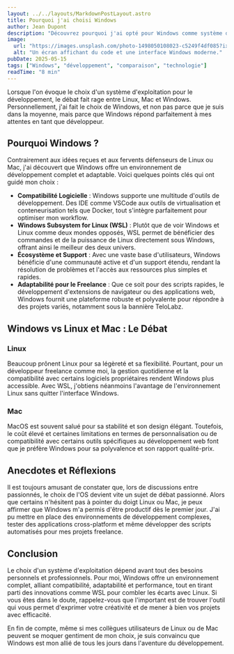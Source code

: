 ```yaml
---
layout: ../../layouts/MarkdownPostLayout.astro
title: Pourquoi j'ai choisi Windows 
author: Jean Dupont
description: "Découvrez pourquoi j'ai opté pour Windows comme système d'exploitation de prédilection, en dépit des réputations de Linux et Mac, et comment cet environnement répond à mes besoins quotidiens."
image:
  url: "https://images.unsplash.com/photo-1498050108023-c5249f4df085?ixlib=rb-4.0.3&ixid=M3wxMjA3fDB8MHxwaG90by1wYWdlfHx8fGVufDB8fHx8fA%3D%3D&auto=format&fit=crop&w=1172&q=80"
  alt: "Un écran affichant du code et une interface Windows moderne."
pubDate: 2025-05-15
tags: ["Windows", "développement", "comparaison", "technologie"]
readTime: "8 min"
---
```


Lorsque l'on évoque le choix d'un système d'exploitation pour le développement, le débat fait rage entre Linux, Mac et Windows. Personnellement, j'ai fait le choix de Windows, et non pas parce que je suis dans la moyenne, mais parce que Windows répond parfaitement à mes attentes en tant que développeur.

## **Pourquoi Windows ?**

Contrairement aux idées reçues et aux fervents défenseurs de Linux ou Mac, j'ai découvert que Windows offre un environnement de développement complet et adaptable. Voici quelques points clés qui ont guidé mon choix :

- **Compatibilité Logicielle** : Windows supporte une multitude d'outils de développement. Des IDE comme VSCode aux outils de virtualisation et conteneurisation tels que Docker, tout s'intègre parfaitement pour optimiser mon workflow.
- **Windows Subsystem for Linux (WSL)** : Plutôt que de voir Windows et Linux comme deux mondes opposés, WSL permet de bénéficier des commandes et de la puissance de Linux directement sous Windows, offrant ainsi le meilleur des deux univers.
- **Écosystème et Support** : Avec une vaste base d'utilisateurs, Windows bénéficie d'une communauté active et d'un support étendu, rendant la résolution de problèmes et l'accès aux ressources plus simples et rapides.
- **Adaptabilité pour le Freelance** : Que ce soit pour des scripts rapides, le développement d'extensions de navigateur ou des applications web, Windows fournit une plateforme robuste et polyvalente pour répondre à des projets variés, notamment sous la bannière TeloLabz.

## **Windows vs Linux et Mac : Le Débat**

### **Linux**

Beaucoup prônent Linux pour sa légèreté et sa flexibilité. Pourtant, pour un développeur freelance comme moi, la gestion quotidienne et la compatibilité avec certains logiciels propriétaires rendent Windows plus accessible. Avec WSL, j'obtiens néanmoins l'avantage de l'environnement Linux sans quitter l'interface Windows.

### **Mac**

MacOS est souvent salué pour sa stabilité et son design élégant. Toutefois, le coût élevé et certaines limitations en termes de personnalisation ou de compatibilité avec certains outils spécifiques au développement web font que je préfère Windows pour sa polyvalence et son rapport qualité-prix.

## **Anecdotes et Réflexions**

Il est toujours amusant de constater que, lors de discussions entre passionnés, le choix de l'OS devient vite un sujet de débat passionné. Alors que certains n'hésitent pas à pointer du doigt Linux ou Mac, je peux affirmer que Windows m'a permis d'être productif dès le premier jour. J'ai pu mettre en place des environnements de développement complexes, tester des applications cross-platform et même développer des scripts automatisés pour mes projets freelance.

## **Conclusion**

Le choix d'un système d'exploitation dépend avant tout des besoins personnels et professionnels. Pour moi, Windows offre un environnement complet, alliant compatibilité, adaptabilité et performance, tout en tirant parti des innovations comme WSL pour combler les écarts avec Linux. Si vous êtes dans le doute, rappelez-vous que l'important est de trouver l'outil qui vous permet d'exprimer votre créativité et de mener à bien vos projets avec efficacité.

En fin de compte, même si mes collègues utilisateurs de Linux ou de Mac peuvent se moquer gentiment de mon choix, je suis convaincu que Windows est mon allié de tous les jours dans l'aventure du développement.
